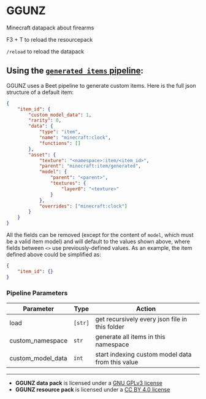 # GGUNZ
Minecraft datapack about firearms

F3 + T to reload the resourcepack

`/reload` to reload the datapack

## Using the [`generated_items` pipeline](/pipelines/generated_items.py):
GGUNZ uses a Beet pipeline to generate custom items.
Here is the full json structure of a default item:
```json
{
    "item_id": {
        "custom_model_data": 1,
        "rarity": 0,
        "data": {
            "type": "item",
            "name": "minecraft:clock",
            "functions": []
        },
        "asset": {
            "texture": "<namespace>:item/<item_id>",
            "parent": "minecraft:item/generated",
            "model": {
                "parent": "<parent>",
                "textures": {
                    "layer0": "<texture>"
                }
            },
            "overrides": ["minecraft:clock"]
        }
    }
}
```
All the fields can be removed (except for the content of `model`, which must be a valid item model) and will default to the values shown above, where fields between `<>` use previously-defined values.
As an example, the item defined above could be simplified as:
```json
{
    "item_id": {}
}
```
### Pipeline Parameters
| Parameter         | Type    | Action                                           |
|-------------------|---------|--------------------------------------------------|
| load              | `[str]` | get recursively every json file in this folder   |
| custom_namespace  | `str`   | generate all items in this namespace             |
| custom_model_data | `int`   | start indexing custom model data from this value |

---
- **GGUNZ data pack** is licensed under a [GNU GPLv3 license](/data_pack_license.md "See license")
- **GGUNZ resource pack** is licensed under a [CC BY 4.0 license](/resource_pack_license.md "See license")

